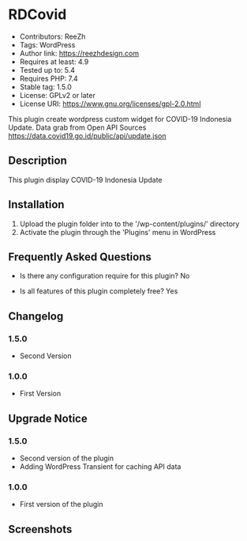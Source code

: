 # RDCovid

- Contributors: ReeZh
- Tags:  WordPress
- Author link: https://reezhdesign.com
- Requires at least: 4.9
- Tested up to: 5.4
- Requires PHP: 7.4
- Stable tag: 1.5.0
- License: GPLv2 or later
- License URI: https://www.gnu.org/licenses/gpl-2.0.html

This plugin create wordpress custom widget for COVID-19 Indonesia Update. Data grab from Open API Sources https://data.covid19.go.id/public/api/update.json

## Description

This plugin display COVID-19 Indonesia Update

## Installation

1. Upload the plugin folder into to the '/wp-content/plugins/' directory
2. Activate the plugin through the \'Plugins\' menu in WordPress

## Frequently Asked Questions

- Is there any configuration require for this plugin?
No

- Is all features of this plugin completely free?
Yes


## Changelog

### 1.5.0
* Second Version

### 1.0.0
* First Version

## Upgrade Notice

### 1.5.0
- Second version of the plugin
- Adding WordPress Transient for caching API data

### 1.0.0
- First version of the plugin


## Screenshots
